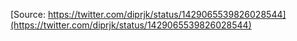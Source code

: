 [Source: https://twitter.com/diprjk/status/1429065539826028544](https://twitter.com/diprjk/status/1429065539826028544)